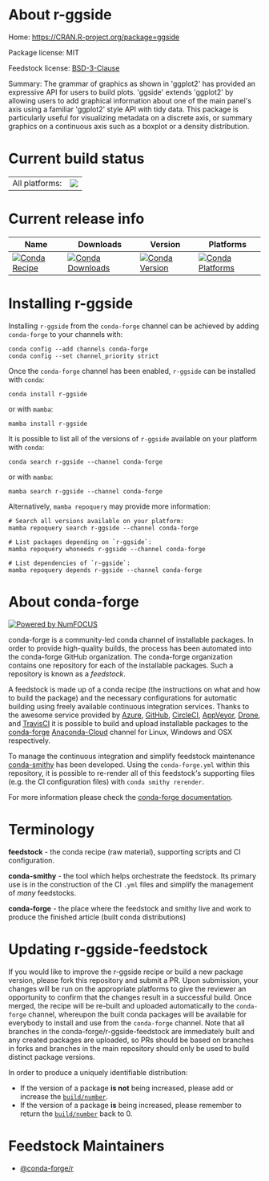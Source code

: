 About r-ggside
==============

Home: https://CRAN.R-project.org/package=ggside

Package license: MIT

Feedstock license: [BSD-3-Clause](https://github.com/conda-forge/r-ggside-feedstock/blob/main/LICENSE.txt)

Summary: The grammar of graphics as shown in 'ggplot2' has provided an expressive API for users to build plots. 'ggside' extends 'ggplot2' by allowing users to add graphical information about one of the main panel's axis using a familiar 'ggplot2' style API with tidy data. This package is particularly useful for visualizing metadata on a discrete axis, or summary graphics on a continuous axis such as a boxplot or a density distribution.

Current build status
====================


<table><tr><td>All platforms:</td>
    <td>
      <a href="https://dev.azure.com/conda-forge/feedstock-builds/_build/latest?definitionId=13617&branchName=main">
        <img src="https://dev.azure.com/conda-forge/feedstock-builds/_apis/build/status/r-ggside-feedstock?branchName=main">
      </a>
    </td>
  </tr>
</table>

Current release info
====================

| Name | Downloads | Version | Platforms |
| --- | --- | --- | --- |
| [![Conda Recipe](https://img.shields.io/badge/recipe-r--ggside-green.svg)](https://anaconda.org/conda-forge/r-ggside) | [![Conda Downloads](https://img.shields.io/conda/dn/conda-forge/r-ggside.svg)](https://anaconda.org/conda-forge/r-ggside) | [![Conda Version](https://img.shields.io/conda/vn/conda-forge/r-ggside.svg)](https://anaconda.org/conda-forge/r-ggside) | [![Conda Platforms](https://img.shields.io/conda/pn/conda-forge/r-ggside.svg)](https://anaconda.org/conda-forge/r-ggside) |

Installing r-ggside
===================

Installing `r-ggside` from the `conda-forge` channel can be achieved by adding `conda-forge` to your channels with:

```
conda config --add channels conda-forge
conda config --set channel_priority strict
```

Once the `conda-forge` channel has been enabled, `r-ggside` can be installed with `conda`:

```
conda install r-ggside
```

or with `mamba`:

```
mamba install r-ggside
```

It is possible to list all of the versions of `r-ggside` available on your platform with `conda`:

```
conda search r-ggside --channel conda-forge
```

or with `mamba`:

```
mamba search r-ggside --channel conda-forge
```

Alternatively, `mamba repoquery` may provide more information:

```
# Search all versions available on your platform:
mamba repoquery search r-ggside --channel conda-forge

# List packages depending on `r-ggside`:
mamba repoquery whoneeds r-ggside --channel conda-forge

# List dependencies of `r-ggside`:
mamba repoquery depends r-ggside --channel conda-forge
```


About conda-forge
=================

[![Powered by
NumFOCUS](https://img.shields.io/badge/powered%20by-NumFOCUS-orange.svg?style=flat&colorA=E1523D&colorB=007D8A)](https://numfocus.org)

conda-forge is a community-led conda channel of installable packages.
In order to provide high-quality builds, the process has been automated into the
conda-forge GitHub organization. The conda-forge organization contains one repository
for each of the installable packages. Such a repository is known as a *feedstock*.

A feedstock is made up of a conda recipe (the instructions on what and how to build
the package) and the necessary configurations for automatic building using freely
available continuous integration services. Thanks to the awesome service provided by
[Azure](https://azure.microsoft.com/en-us/services/devops/), [GitHub](https://github.com/),
[CircleCI](https://circleci.com/), [AppVeyor](https://www.appveyor.com/),
[Drone](https://cloud.drone.io/welcome), and [TravisCI](https://travis-ci.com/)
it is possible to build and upload installable packages to the
[conda-forge](https://anaconda.org/conda-forge) [Anaconda-Cloud](https://anaconda.org/)
channel for Linux, Windows and OSX respectively.

To manage the continuous integration and simplify feedstock maintenance
[conda-smithy](https://github.com/conda-forge/conda-smithy) has been developed.
Using the ``conda-forge.yml`` within this repository, it is possible to re-render all of
this feedstock's supporting files (e.g. the CI configuration files) with ``conda smithy rerender``.

For more information please check the [conda-forge documentation](https://conda-forge.org/docs/).

Terminology
===========

**feedstock** - the conda recipe (raw material), supporting scripts and CI configuration.

**conda-smithy** - the tool which helps orchestrate the feedstock.
                   Its primary use is in the construction of the CI ``.yml`` files
                   and simplify the management of *many* feedstocks.

**conda-forge** - the place where the feedstock and smithy live and work to
                  produce the finished article (built conda distributions)


Updating r-ggside-feedstock
===========================

If you would like to improve the r-ggside recipe or build a new
package version, please fork this repository and submit a PR. Upon submission,
your changes will be run on the appropriate platforms to give the reviewer an
opportunity to confirm that the changes result in a successful build. Once
merged, the recipe will be re-built and uploaded automatically to the
`conda-forge` channel, whereupon the built conda packages will be available for
everybody to install and use from the `conda-forge` channel.
Note that all branches in the conda-forge/r-ggside-feedstock are
immediately built and any created packages are uploaded, so PRs should be based
on branches in forks and branches in the main repository should only be used to
build distinct package versions.

In order to produce a uniquely identifiable distribution:
 * If the version of a package **is not** being increased, please add or increase
   the [``build/number``](https://docs.conda.io/projects/conda-build/en/latest/resources/define-metadata.html#build-number-and-string).
 * If the version of a package **is** being increased, please remember to return
   the [``build/number``](https://docs.conda.io/projects/conda-build/en/latest/resources/define-metadata.html#build-number-and-string)
   back to 0.

Feedstock Maintainers
=====================

* [@conda-forge/r](https://github.com/conda-forge/r/)

